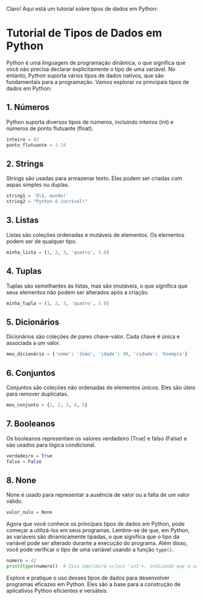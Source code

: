 Claro! Aqui está um tutorial sobre tipos de dados em Python:

# Tutorial de Tipos de Dados em Python

Python é uma linguagem de programação dinâmica, o que significa que você não precisa declarar explicitamente o tipo de uma variável. No entanto, Python suporta vários tipos de dados nativos, que são fundamentais para a programação. Vamos explorar os principais tipos de dados em Python:

## 1. Números

Python suporta diversos tipos de números, incluindo inteiros (int) e números de ponto flutuante (float).

```python
inteiro = 42
ponto_flutuante = 3.14
```

## 2. Strings

Strings são usadas para armazenar texto. Elas podem ser criadas com aspas simples ou duplas.

```python
string1 = 'Olá, mundo!'
string2 = "Python é incrível!"
```

## 3. Listas

Listas são coleções ordenadas e mutáveis de elementos. Os elementos podem ser de qualquer tipo.

```python
minha_lista = [1, 2, 3, 'quatro', 5.0]
```

## 4. Tuplas

Tuplas são semelhantes às listas, mas são imutáveis, o que significa que seus elementos não podem ser alterados após a criação.

```python
minha_tupla = (1, 2, 3, 'quatro', 5.0)
```

## 5. Dicionários

Dicionários são coleções de pares chave-valor. Cada chave é única e associada a um valor.

```python
meu_dicionário = {'nome': 'João', 'idade': 30, 'cidade': 'Exemplo'}
```

## 6. Conjuntos

Conjuntos são coleções não ordenadas de elementos únicos. Eles são úteis para remover duplicatas.

```python
meu_conjunto = {1, 2, 3, 4, 5}
```

## 7. Booleanos

Os booleanos representam os valores verdadeiro (True) e falso (False) e são usados para lógica condicional.

```python
verdadeiro = True
falso = False
```

## 8. None

None é usado para representar a ausência de valor ou a falta de um valor válido.

```python
valor_nulo = None
```

Agora que você conhece os principais tipos de dados em Python, pode começar a utilizá-los em seus programas. Lembre-se de que, em Python, as variáveis são dinamicamente tipadas, o que significa que o tipo da variável pode ser alterado durante a execução do programa. Além disso, você pode verificar o tipo de uma variável usando a função `type()`.

```python
numero = 42
print(type(numero))  # Isso imprimirá <class 'int'>, indicando que a variável é do tipo inteiro.
```

Explore e pratique o uso desses tipos de dados para desenvolver programas eficazes em Python. Eles são a base para a construção de aplicativos Python eficientes e versáteis.